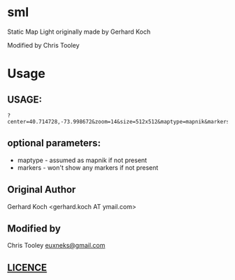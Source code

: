 sml
===

Static Map Light originally made by Gerhard Koch

Modified by Chris Tooley

Usage
===
 
USAGE: 
---
```
?center=40.714728,-73.998672&zoom=14&size=512x512&maptype=mapnik&markers=40.702147,-74.015794,blues|40.711614,-74.012318,greeng|40.718217,-73.998284,redc
```

optional parameters:
---
- maptype - assumed as mapnik if not present
- markers - won't show any markers if not present

Original Author
---
Gerhard Koch <gerhard.koch AT ymail.com>

Modified by
---
Chris Tooley euxneks@gmail.com

[LICENCE](./LICENSE)
---
